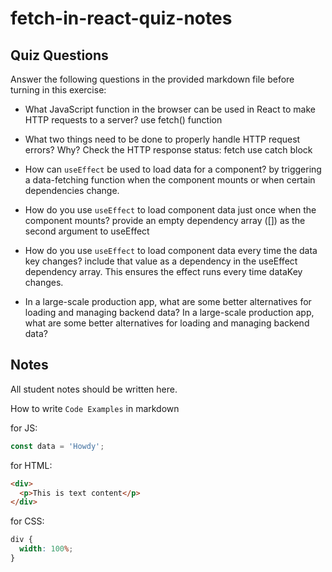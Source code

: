 # fetch-in-react-quiz-notes

## Quiz Questions

Answer the following questions in the provided markdown file before turning in this exercise:

- What JavaScript function in the browser can be used in React to make HTTP requests to a server?
  use fetch() function

- What two things need to be done to properly handle HTTP request errors? Why?
  Check the HTTP response status: fetch
  use catch block

- How can `useEffect` be used to load data for a component?
  by triggering a data-fetching function when the component mounts or when certain dependencies change.

- How do you use `useEffect` to load component data just once when the component mounts?
  provide an empty dependency array ([]) as the second argument to useEffect

- How do you use `useEffect` to load component data every time the data key changes?
  include that value as a dependency in the useEffect dependency array. This ensures the effect runs every time dataKey changes.

- In a large-scale production app, what are some better alternatives for loading and managing backend data?
  In a large-scale production app, what are some better alternatives for loading and managing backend data?

## Notes

All student notes should be written here.

How to write `Code Examples` in markdown

for JS:

```javascript
const data = 'Howdy';
```

for HTML:

```html
<div>
  <p>This is text content</p>
</div>
```

for CSS:

```css
div {
  width: 100%;
}
```

